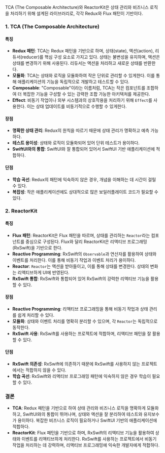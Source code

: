 TCA (The Composable Architecture)와 ReactorKit은 상태 관리와 비즈니스 로직을 처리하기 위해 설계된 라이브러리로, 각각 Redux와 Flux 패턴이 기반이다.

### 1. **TCA (The Composable Architecture)**
#### **특징**

- **Redux 패턴**: TCA는 Redux 패턴을 기반으로 하며, 상태(state), 액션(action), 리듀서(reducer)를 핵심 구성 요소로 가지고 있다. 상태는 불변성을 유지하며, 액션은 상태를 변경하기 위해 사용된다. 리듀서는 액션을 처리하고 새로운 상태를 반환한다.
- **모듈화**: TCA는 상태와 로직을 모듈화하여 작은 단위로 관리할 수 있게한다. 이를 통해 애플리케이션의 기능을 독립적으로 개발하고 테스트할 수 있다.
- **Composable**: "Composable"이라는 이름처럼, TCA는 작은 컴포넌트를 조합하여 더 복잡한 기능을 구성할 수 있는 강력한 조합 가능한 아키텍처를 제공한다.
- **Effect**: 비동기 작업이나 외부 시스템과의 상호작용을 처리하기 위해 `Effect`를 사용한다. 이는 상태 업데이트를 비동기적으로 수행할 수 있게한다.

#### **장점**

- **명확한 상태 관리**: Redux의 원칙을 따르기 때문에 상태 관리가 명확하고 예측 가능하다.
- **테스트 용이성**: 상태와 로직이 모듈화되어 있어 단위 테스트가 용이하다.
- **SwiftUI와의 통합**: SwiftUI와 잘 통합되어 있어서 SwiftUI 기반 애플리케이션에 적합하다.

#### **단점**

- **학습 곡선**: Redux의 패턴에 익숙하지 않은 경우, 개념을 이해하는 데 시간이 걸릴 수 있다.
- **복잡성**: 작은 애플리케이션에도 상대적으로 많은 보일러플레이트 코드가 필요할 수 있다.

### 2. **ReactorKit**
#### **특징**

- **Flux 패턴**: ReactorKit은 Flux 패턴을 따르며, 상태를 관리하는 `Reactor`라는 컴포넌트를 중심으로 구성된다. Flux와 달리 ReactorKit은 리액티브 프로그래밍(RxSwift)을 기반으로 한다.
- **Reactive Programming**: RxSwift의 `Observable`과 연산자를 활용하여 상태와 이벤트를 처리한다. 이를 통해 비동기 작업과 이벤트 처리가 용이하다.
- **Reactor**: `Reactor`는 액션을 받아들이고, 이를 통해 상태를 변경한다. 상태의 변화는 리액티브하게 UI에 반영된다.
- **RxSwift 통합**: RxSwift와 통합되어 있어 RxSwift의 강력한 리액티브 기능을 활용할 수 있다.

#### **장점**

- **Reactive Programming**: 리액티브 프로그래밍을 통해 비동기 작업과 상태 관리를 쉽게 처리할 수 있다.
- **모듈화**: 상태와 이벤트 처리를 명확히 분리할 수 있으며, 각 `Reactor`는 독립적으로 동작한다.
- **RxSwift 사용**: RxSwift를 사용하는 프로젝트에 적합하며, 리액티브 패턴을 잘 활용할 수 있다.

#### **단점**

- **RxSwift 의존성**: RxSwift에 의존하기 때문에 RxSwift를 사용하지 않는 프로젝트에서는 적합하지 않을 수 있다.
- **학습 곡선**: RxSwift와 리액티브 프로그래밍 패턴에 익숙하지 않은 경우 학습이 필요할 수 있다.

### 결론

- **TCA**: Redux 패턴을 기반으로 하여 상태 관리와 비즈니스 로직을 명확하게 모듈화하고, SwiftUI와의 통합이 뛰어나며, 상태와 액션을 잘 분리하여 테스트와 유지보수가 용이하다. 복잡한 비즈니스 로직이 필요하거나 SwiftUI 기반의 애플리케이션에 적합하다.
- **ReactorKit**: Flux 패턴을 기반으로 하며, RxSwift의 리액티브 기능을 활용하여 상태와 이벤트를 리액티브하게 처리한다. RxSwift를 사용하는 프로젝트에서 비동기 작업을 처리하는 데 강력하며, 리액티브 프로그래밍에 익숙한 개발자에게 적합하다.